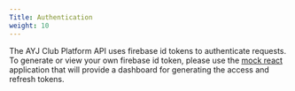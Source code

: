 ```yaml
---
Title: Authentication
weight: 10
---
```


The AYJ Club Platform API uses firebase id tokens to authenticate requests. To generate or view your own firebase id token, please use the [mock react]() application that will provide a dashboard for generating the access and refresh tokens.

